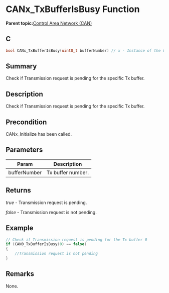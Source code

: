 # CANx\_TxBufferIsBusy Function

**Parent topic:**[Control Area Network \(CAN\)](GUID-B5AC476B-B06A-4C89-AB15-1BB515862877.md)

## C

```c
bool CANx_TxBufferIsBusy(uint8_t bufferNumber) // x - Instance of the CAN peripheral
```

## Summary

Check if Transmission request is pending for the specific Tx buffer.

## Description

Check if Transmission request is pending for the specific Tx buffer.

## Precondition

CANx\_Initialize has been called.

## Parameters

|Param|Description|
|-----|-----------|
|bufferNumber|Tx buffer number.|

## Returns

*true* - Transmission request is pending.

*false* - Transmission request is not pending.

## Example

```c
// Check if Transmission request is pending for the Tx buffer 0
if (CAN0_TxBufferIsBusy(0) == false)
{
    //Transmission request is not pending
}
```

## Remarks

None.

